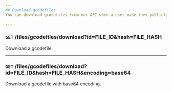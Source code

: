 ```yaml
---
## Download gcodefiles
You can download gcodefiles from our API when a user made them publicly available or when they authorized your app to access private user data. Files are downloadable in plain text (the original file contents) or with base64 encoding (recommeded when working with JavaScript).

---
```

### `GET` /files/gcodefiles/download?id=FILE_ID&hash=FILE_HASH
Download a gcodefile.

---
### `GET` /files/gcodefiles/download?id=FILE_ID&hash=FILE_HASH&encoding=base64
Download a gcodefile with base64 encoding.